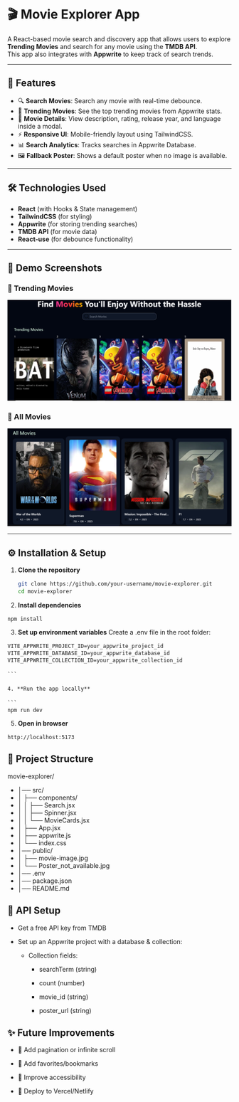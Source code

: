 # 🎬 Movie Explorer App

A React-based movie search and discovery app that allows users to explore **Trending Movies** and search for any movie using the **TMDB API**.  
This app also integrates with **Appwrite** to keep track of search trends.

---

## 🚀 Features

- 🔍 **Search Movies**: Search any movie with real-time debounce.
- 🎯 **Trending Movies**: See the top trending movies from Appwrite stats.
- 📖 **Movie Details**: View description, rating, release year, and language inside a modal.
- ⚡ **Responsive UI**: Mobile-friendly layout using TailwindCSS.
- 📊 **Search Analytics**: Tracks searches in Appwrite Database.
- 🖼 **Fallback Poster**: Shows a default poster when no image is available.

---

## 🛠️ Technologies Used

- **React** (with Hooks & State management)
- **TailwindCSS** (for styling)
- **Appwrite** (for storing trending searches)
- **TMDB API** (for movie data)
- **React-use** (for debounce functionality)

---

## 📸 Demo Screenshots

### 🎯 Trending Movies

<img src='/public/Tranding Movies.PNG' alt='Tranding Movies'/>

### 📖 All Movies

<img src='/public/All Movies.PNG' alt='All Movies'/>

---

## ⚙️ Installation & Setup

1. **Clone the repository**
   ```bash
   git clone https://github.com/your-username/movie-explorer.git
   cd movie-explorer
   ```
2. **Install dependencies**

```
npm install

```

3. **Set up environment variables**
   Create a .env file in the root folder:

````VITE_TMDB_API_KEY=your_tmdb_api_key_here
VITE_APPWRITE_PROJECT_ID=your_appwrite_project_id
VITE_APPWRITE_DATABASE_ID=your_appwrite_database_id
VITE_APPWRITE_COLLECTION_ID=your_appwrite_collection_id

```

4. **Run the app locally**

```
npm run dev
````

5. **Open in browser**

```
http://localhost:5173
```

## 📂 Project Structure

movie-explorer/

- │── src/
- │ ├── components/
- │ │ ├── Search.jsx
- │ │ ├── Spinner.jsx
- │ │ └── MovieCards.jsx
- │ ├── App.jsx
- │ ├── appwrite.js
- │ └── index.css
- │── public/
- │ ├── movie-image.jpg
- │ └── Poster_not_available.jpg
- │── .env
- │── package.json
- │── README.md

## 🔑 API Setup

- Get a free API key from TMDB
- Set up an Appwrite project with a database & collection:

  - Collection fields:

    - searchTerm (string)

    - count (number)

    - movie_id (string)

    - poster_url (string)

## ✨ Future Improvements

- 📌 Add pagination or infinite scroll

- 📌 Add favorites/bookmarks

- 📌 Improve accessibility

- 📌 Deploy to Vercel/Netlify
